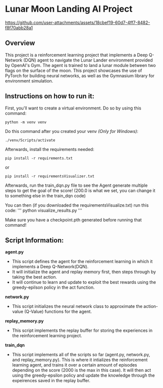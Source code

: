 # Lunar Moon Landing AI Project


https://github.com/user-attachments/assets/18cbef19-60d7-4ff7-8482-f8f70abb28a1



## Overview

This project is a reinforcement learning project that implements a Deep Q-Network (DQN) agent to navigate the Lunar Lander environment provided by OpenAI's Gym. The agent is trained to land a lunar module between two flags on the surface of the moon. This project showcases the use of PyTorch for building neural networks, as well as the Gymnasium library for environment simulation.

## Instructions on how to run it:

First, you'll want to create a virtual environment. Do so by using this command:
```
python -m venv venv
```
Do this command after you created your venv *(Only for Windows)*:
```
./venv/Scripts/activate  
```

Afterwards, install the requirements needed: 
```
pip install -r requirements.txt
```
or

```
pip install -r requirementsVisualizer.txt
```
Afterwards, run the train_dqn.py file to see the Agent generate multiple steps to get the goal of the score! (200.0 is what we set, you can change it to something else in the train_dqn code)

You can then (if you downloaded the requirementsVisualize.txt) run this code:
'''
python visualize_results.py
'''

Make sure you have a checkpoint.pth generated before running that command!

## Script Information:

**agent.py**
- This script defines the agent for the reinforcement learning in which it implements a Deep Q-Network(DQN).
- It will initialize the agent and replay memory first, then steps through by taking the best action.
- It will continue to learn and update to exploit the best rewards using the greedy-epilson policy in the act function.

**network.py**
- This script initializes the neural network class to approximate the action-value (Q-Value) functions for the agent.

**replay_memory.py**
- This script implements the replay buffer for storing the experiences in the reinforcement learning project.

**train_dqn**
- This script implements all of the scripts so far (agent.py, network.py, and replay_memory.py). This is where it intializes the reinforcement learning agent, and trains it over a certain amount of episodes depending on the score (2000 is the max in this case). It will then act using the greedy-epsilon policy and update the knowledge through the expeirences saved in the replay buffer.
